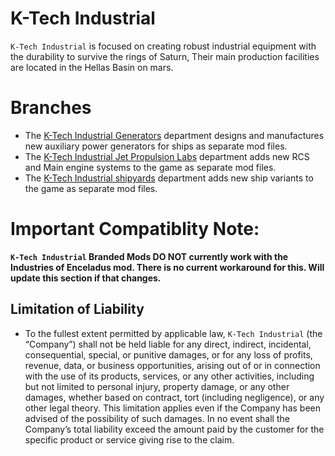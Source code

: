 # K-Tech Industrial
`K-Tech Industrial` is focused on creating robust industrial equipment with the durability to survive the rings of Saturn, Their main production facilities are located in the Hellas Basin on mars.

# Branches
- The [K-Tech Industrial Generators]() department designs and manufactures new auxiliary power generators for ships as separate mod files.
- The [K-Tech Industrial Jet Propulsion Labs]() department adds new RCS and Main engine systems to the game as separate mod files. 
- The [K-Tech Industrial shipyards]() department adds new ship variants to the game as separate mod files. 

# Important Compatiblity Note:
**`K-Tech Industrial` Branded Mods DO NOT currently work with the Industries of Enceladus mod. There is no current workaround for this. Will update this section if that changes.**

## Limitation of Liability

- To the fullest extent permitted by applicable law, `K-Tech Industrial` (the “Company”) shall not be held liable for any direct, indirect, incidental, consequential, special, or punitive damages, or for any loss of profits, revenue, data, or business opportunities, arising out of or in connection with the use of its products, services, or any other activities, including but not limited to personal injury, property damage, or any other damages, whether based on contract, tort (including negligence), or any other legal theory. This limitation applies even if the Company has been advised of the possibility of such damages. In no event shall the Company’s total liability exceed the amount paid by the customer for the specific product or service giving rise to the claim.
